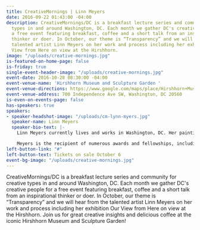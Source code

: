 ```yaml
---
title: CreativeMornings | Linn Meyers
date: 2016-09-22 01:43:00 -04:00
description: CreativeMornings/DC is a breakfast lecture series and community for creative
  types in and around Washington, DC. Each month we gather DC's creative people for
  a free event featuring breakfast, coffee and a short talk from an inspirational
  thinker or doer. In October, our theme is “Transparency” and we will hear from the
  talented artist Linn Meyers on her work and process including her exhibition Our
  View from Here on view at the Hirshhorn.
image: "/uploads/creative-mornings.jpg"
is-featured-on-home-page: false
is-friday: true
single-event-header-image: "/uploads/creative-mornings.jpg"
event-date: 2016-10-28 08:30:00 -04:00
event-venue-name: 'Hirshhorn Museum and Sculpture Garden '
event-venue-directions: https://www.google.com/maps/place/Hirshhorn+Museum/@38.8879403,-77.0252522,17z/data=!3m1!4b1!4m5!3m4!1s0x89b7b79cb8691d87:0x350463c3785a7599!8m2!3d38.8879403!4d-77.0230635
event-venue-address: 700 Independence Ave SW, Washington, DC 20560
is-even-on-events-page: false
has-speakers: true
speakers:
- speaker-headshot-image: "/uploads/cm-lynn-myers.jpg"
  speaker-name: Linn Meyers
  speaker-bio-text: |-
    Linn Meyers currently lives and works in Washington, DC. Her paintings, drawings, and site-specific works have been shown in public and private venues, including the Hirshhorn Museum and Sculpture Garden in Washington, DC, the Hammer Museum in Los Angeles, CA, Margaret Thatcher Projects, New York City, the Phillips Collection, Washington, DC, the Tokyo Metropolitan Museum of Art, Tokyo, Japan, the Mattress Factory Museum, Pittsburgh, PA, the Corcoran Museum of Art, Washington, DC, the Smithsonian American Art Museum, Washington, DC, the National Museum of Women in the Arts, Washington, DC, Sandra Gering Inc, NYC, Morgan Lehman, NYC, G Fine Art, Washington, DC, and Paris, Concret, Paris France. Meyers’s exhibition Our View From Here is at the Hirshhorn through August 2017.

    Meyers is the recipient of numerous awards and fellowships, including a Smithsonian Artist Research Fellowship, The Pollock Krasner Award, two Fifth Floor Foundation awards, and three DC Commission on the Arts grants. She has been Artist In Residence at the the Bemis Institute in Omaha NE, the Millay Colony in Austerlitz, NY, the Hirshhorn Museum in Washington DC, the San Jose Institute of Contemporary Art, CA, and the Tamarind Institute in Albuquerque, NM. Her work has been commissioned by the Phillips Collection and the Hirshhorn Museum.
left-button-link: "#"
left-button-text: Tickets on sale October 6
event-bg-image: "/uploads/creative-mornings.jpg"
---
```


CreativeMornings/DC is a breakfast lecture series and community for creative types in and around Washington, DC. Each month we gather DC's creative people for a free event featuring breakfast, coffee and a short talk from an inspirational thinker or doer. In October, our theme is “Transparency” and we will hear from the talented artist Linn Meyers on her work and process including her exhibition Our View from Here on view at the Hirshhorn. Join us for great creative insights and delicious coffee at the iconic Hirshhorn Museum and Sculpture Garden!